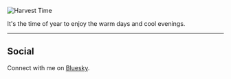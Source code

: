 

![Harvest Time](./CandySky.jpeg)

It's the time of year to enjoy the warm days and cool evenings. 

---

## Social

Connect with me on [Bluesky](https://bsky.app/profile/davidmarksmith.com).

